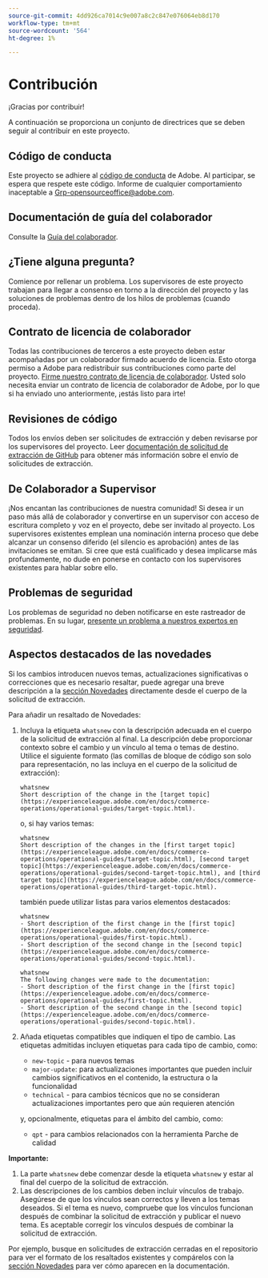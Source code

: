 ```yaml
---
source-git-commit: 4dd926ca7014c9e007a8c2c847e076064eb8d170
workflow-type: tm+mt
source-wordcount: '564'
ht-degree: 1%

---
```

# Contribución

¡Gracias por contribuir!

A continuación se proporciona un conjunto de directrices que se deben seguir al contribuir en este proyecto.

## Código de conducta

Este proyecto se adhiere al [código de conducta](code-of-conduct.md) de Adobe. Al participar,
se espera que respete este código. Informe de cualquier comportamiento inaceptable a
[Grp-opensourceoffice@adobe.com](mailto:Grp-opensourceoffice@adobe.com).

## Documentación de guía del colaborador

Consulte la [Guía del colaborador](https://experienceleague.adobe.com/en/docs/contributor/contributor-guide/introduction).

## ¿Tiene alguna pregunta?

Comience por rellenar un problema. Los supervisores de este proyecto trabajan para llegar a
consenso en torno a la dirección del proyecto y las soluciones de problemas dentro de los hilos de problemas
(cuando proceda).

## Contrato de licencia de colaborador

Todas las contribuciones de terceros a este proyecto deben estar acompañadas por un colaborador firmado
acuerdo de licencia. Esto otorga permiso a Adobe para redistribuir sus contribuciones
como parte del proyecto. [Firme nuestro contrato de licencia de colaborador](https://opensource.adobe.com/cla.html). Usted
solo necesita enviar un contrato de licencia de colaborador de Adobe, por lo que si ha enviado uno anteriormente,
¡estás listo para irte!

## Revisiones de código

Todos los envíos deben ser solicitudes de extracción y deben revisarse
por los supervisores del proyecto. Leer [documentación de solicitud de extracción de GitHub](https://docs.github.com/en/pull-requests/collaborating-with-pull-requests/proposing-changes-to-your-work-with-pull-requests/about-pull-requests)
para obtener más información sobre el envío de solicitudes de extracción.

<!--
Lastly, please follow the [pull request template](PULL_REQUEST_TEMPLATE.md) when
submitting a pull request!
-->

## De Colaborador a Supervisor

¡Nos encantan las contribuciones de nuestra comunidad! Si desea ir un paso más allá de colaborador
y convertirse en un supervisor con acceso de escritura completo y voz en el proyecto, debe
ser invitado al proyecto. Los supervisores existentes emplean una nominación interna
proceso que debe alcanzar un consenso diferido (el silencio es aprobación) antes de las invitaciones
se emitan. Si cree que está cualificado y desea implicarse más profundamente,
no dude en ponerse en contacto con los supervisores existentes para hablar sobre ello.

## Problemas de seguridad

Los problemas de seguridad no deben notificarse en este rastreador de problemas. En su lugar, [presente un problema a nuestros expertos en seguridad](https://helpx.adobe.com/security/alertus.html).

## Aspectos destacados de las novedades

Si los cambios introducen nuevos temas, actualizaciones significativas o correcciones que es necesario resaltar, puede agregar una breve descripción a la [sección Novedades](https://experienceleague.adobe.com/en/docs/commerce-operations/operational-guides/home#whats-new) directamente desde el cuerpo de la solicitud de extracción.

Para añadir un resaltado de Novedades:

1. Incluya la etiqueta `whatsnew` con la descripción adecuada en el cuerpo de la solicitud de extracción al final. La descripción debe proporcionar contexto sobre el cambio y un vínculo al tema o temas de destino. Utilice el siguiente formato (las comillas de bloque de código son solo para representación, no las incluya en el cuerpo de la solicitud de extracción):

   ```text
   whatsnew
   Short description of the change in the [target topic](https://experienceleague.adobe.com/en/docs/commerce-operations/operational-guides/target-topic.html).
   ```

   o, si hay varios temas:

   ```text
   whatsnew
   Short description of the changes in the [first target topic](https://experienceleague.adobe.com/en/docs/commerce-operations/operational-guides/target-topic.html), [second target topic](https://experienceleague.adobe.com/en/docs/commerce-operations/operational-guides/second-target-topic.html), and [third target topic](https://experienceleague.adobe.com/en/docs/commerce-operations/operational-guides/third-target-topic.html).
   ```

   también puede utilizar listas para varios elementos destacados:

   ```text
   whatsnew
   - Short description of the first change in the [first topic](https://experienceleague.adobe.com/en/docs/commerce-operations/operational-guides/first-topic.html).
   - Short description of the second change in the [second topic](https://experienceleague.adobe.com/en/docs/commerce-operations/operational-guides/second-topic.html).
   ```

   ```text
   whatsnew
   The following changes were made to the documentation:
   - Short description of the first change in the [first topic](https://experienceleague.adobe.com/en/docs/commerce-operations/operational-guides/first-topic.html).
   - Short description of the second change in the [second topic](https://experienceleague.adobe.com/en/docs/commerce-operations/operational-guides/second-topic.html).
   ```

1. Añada etiquetas compatibles que indiquen el tipo de cambio. Las etiquetas admitidas incluyen etiquetas para cada tipo de cambio, como:

   - `new-topic` - para nuevos temas
   - `major-update`: para actualizaciones importantes que pueden incluir cambios significativos en el contenido, la estructura o la funcionalidad
   - `technical` - para cambios técnicos que no se consideran actualizaciones importantes pero que aún requieren atención

   y, opcionalmente, etiquetas para el ámbito del cambio, como:

   - `qpt` - para cambios relacionados con la herramienta Parche de calidad

**Importante:**

1. La parte `whatsnew` debe comenzar desde la etiqueta `whatsnew` y estar al final del cuerpo de la solicitud de extracción.
1. Las descripciones de los cambios deben incluir vínculos de trabajo. Asegúrese de que los vínculos sean correctos y lleven a los temas deseados. Si el tema es nuevo, compruebe que los vínculos funcionan después de combinar la solicitud de extracción y publicar el nuevo tema. Es aceptable corregir los vínculos después de combinar la solicitud de extracción.

Por ejemplo, busque en solicitudes de extracción cerradas en el repositorio para ver el formato de los resaltados existentes y compárelos con la [sección Novedades](https://experienceleague.adobe.com/en/docs/commerce-operations/operational-guides/home#whats-new) para ver cómo aparecen en la documentación.
